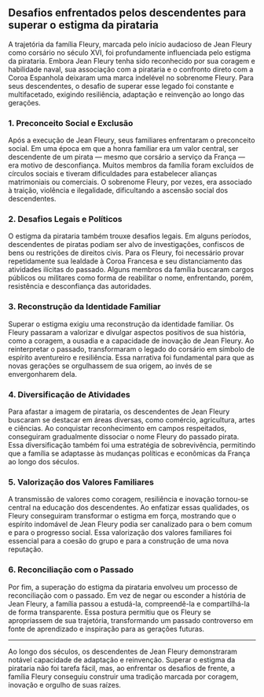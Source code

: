 ## Desafios enfrentados pelos descendentes para superar o estigma da pirataria

A trajetória da família Fleury, marcada pelo início audacioso de Jean Fleury como corsário no século XVI, foi profundamente influenciada pelo estigma da pirataria. Embora Jean Fleury tenha sido reconhecido por sua coragem e habilidade naval, sua associação com a pirataria e o confronto direto com a Coroa Espanhola deixaram uma marca indelével no sobrenome Fleury. Para seus descendentes, o desafio de superar esse legado foi constante e multifacetado, exigindo resiliência, adaptação e reinvenção ao longo das gerações.

### 1. **Preconceito Social e Exclusão**

Após a execução de Jean Fleury, seus familiares enfrentaram o preconceito social. Em uma época em que a honra familiar era um valor central, ser descendente de um pirata — mesmo que corsário a serviço da França — era motivo de desconfiança. Muitos membros da família foram excluídos de círculos sociais e tiveram dificuldades para estabelecer alianças matrimoniais ou comerciais. O sobrenome Fleury, por vezes, era associado à traição, violência e ilegalidade, dificultando a ascensão social dos descendentes.

### 2. **Desafios Legais e Políticos**

O estigma da pirataria também trouxe desafios legais. Em alguns períodos, descendentes de piratas podiam ser alvo de investigações, confiscos de bens ou restrições de direitos civis. Para os Fleury, foi necessário provar repetidamente sua lealdade à Coroa Francesa e seu distanciamento das atividades ilícitas do passado. Alguns membros da família buscaram cargos públicos ou militares como forma de reabilitar o nome, enfrentando, porém, resistência e desconfiança das autoridades.

### 3. **Reconstrução da Identidade Familiar**

Superar o estigma exigiu uma reconstrução da identidade familiar. Os Fleury passaram a valorizar e divulgar aspectos positivos de sua história, como a coragem, a ousadia e a capacidade de inovação de Jean Fleury. Ao reinterpretar o passado, transformaram o legado do corsário em símbolo de espírito aventureiro e resiliência. Essa narrativa foi fundamental para que as novas gerações se orgulhassem de sua origem, ao invés de se envergonharem dela.

### 4. **Diversificação de Atividades**

Para afastar a imagem de pirataria, os descendentes de Jean Fleury buscaram se destacar em áreas diversas, como comércio, agricultura, artes e ciências. Ao conquistar reconhecimento em campos respeitados, conseguiram gradualmente dissociar o nome Fleury do passado pirata. Essa diversificação também foi uma estratégia de sobrevivência, permitindo que a família se adaptasse às mudanças políticas e econômicas da França ao longo dos séculos.

### 5. **Valorização dos Valores Familiares**

A transmissão de valores como coragem, resiliência e inovação tornou-se central na educação dos descendentes. Ao enfatizar essas qualidades, os Fleury conseguiram transformar o estigma em força, mostrando que o espírito indomável de Jean Fleury podia ser canalizado para o bem comum e para o progresso social. Essa valorização dos valores familiares foi essencial para a coesão do grupo e para a construção de uma nova reputação.

### 6. **Reconciliação com o Passado**

Por fim, a superação do estigma da pirataria envolveu um processo de reconciliação com o passado. Em vez de negar ou esconder a história de Jean Fleury, a família passou a estudá-la, compreendê-la e compartilhá-la de forma transparente. Essa postura permitiu que os Fleury se apropriassem de sua trajetória, transformando um passado controverso em fonte de aprendizado e inspiração para as gerações futuras.

---

Ao longo dos séculos, os descendentes de Jean Fleury demonstraram notável capacidade de adaptação e reinvenção. Superar o estigma da pirataria não foi tarefa fácil, mas, ao enfrentar os desafios de frente, a família Fleury conseguiu construir uma tradição marcada por coragem, inovação e orgulho de suas raízes.